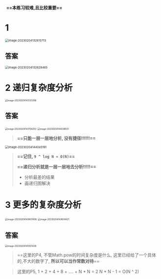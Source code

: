 

​															**==本练习较难,且比较重要==**

# 1

<img src="C:\Users\weiziheng\AppData\Roaming\Typora\typora-user-images\image-20230204132615713.png" alt="image-20230204132615713" style="zoom:67%;" />

## 答案

<img src="C:\Users\weiziheng\AppData\Roaming\Typora\typora-user-images\image-20230204132628465.png" alt="image-20230204132628465" style="zoom:67%;" />

# 2 递归复杂度分析

<img src="C:\Users\weiziheng\AppData\Roaming\Typora\typora-user-images\image-20230204143133356.png" alt="image-20230204143133356" style="zoom: 50%;" />

## 答案

<img src="C:\Users\weiziheng\AppData\Roaming\Typora\typora-user-images\image-20230204143154253.png" alt="image-20230204143154253" style="zoom: 50%;" />

<img src="C:\Users\weiziheng\AppData\Roaming\Typora\typora-user-images\image-20230204144038531.png" alt="image-20230204144038531" style="zoom:50%;" />

> **==只能一层一层地分析, 没有捷径!!!!!!==**

<img src="C:\Users\weiziheng\AppData\Roaming\Typora\typora-user-images\image-20230204144045191.png" alt="image-20230204144045191" style="zoom:67%;" />

> **==记住, `9 ^ log N ≈ O(N)`==**
>
> **==递归分析就是一层一层地去分析!!!!!==**
>
> + 分析最差的结果
> + 画递归图解决

# 3 更多的复杂度分析

<img src="C:\Users\weiziheng\AppData\Roaming\Typora\typora-user-images\image-20230204143607406.png" alt="image-20230204143607406" style="zoom:50%;" />

<img src="C:\Users\weiziheng\AppData\Roaming\Typora\typora-user-images\image-20230204143634421.png" alt="image-20230204143634421" style="zoom: 50%;" />

## 答案

<img src="C:\Users\weiziheng\AppData\Roaming\Typora\typora-user-images\image-20230204145501436.png" alt="image-20230204145501436" style="zoom: 50%;" />

> ==这里的P4, 不管Math.pow的时间复杂度是什么, 这里已经给了一个具体的,不大的数字了, **所以可以当作常数对待**==

> 这里的P5, 1 + 2 + 4 + 8 + .... + N * N = 2 N * N - 1 = O(N ^ 2)
